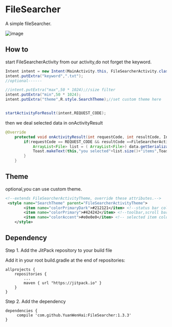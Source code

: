 # FileSearcher
A simple fileSearcher.

![image](http://i.makeagif.com/media/11-15-2016/iu91EH.gif)

## How to
start FileSearcherActivity from our activity,do not forget the keyword.
```java
Intent intent = new Intent(MainActivity.this, FileSearcherActivity.class);
intent.putExtra("keyword",".txt");
//optional------

//intent.putExtra("max",50 * 1024);//size filter
intent.putExtra("min",50 * 1024);
intent.putExtra("theme",R.style.SearchTheme);//set custom theme here


startActivityForResult(intent,REQUEST_CODE);
```
then we deal selected data in onActivityResult
```java
@Override
    protected void onActivityResult(int requestCode, int resultCode, Intent data) {
        if(requestCode == REQUEST_CODE && resultCode ==FileSearcherActivity.OK && data != null){
            ArrayList<File> list = ( ArrayList<File>) data.getSerializableExtra("data");
            Toast.makeText(this,"you selected"+list.size()+"items",Toast.LENGTH_SHORT).show();
        }
    }
```
## Theme
optional,you can use custom theme.
```xml
<!--extends FileSearcherActivityTheme, override these attributes.-->
 <style name="SearchTheme" parent="FileSearcherActivityTheme">
        <item name="colorPrimaryDark">#212121</item> <!--status bar color-->
        <item name="colorPrimary">#424242</item> <!--toolbar,scroll bar color-->
        <item name="colorAccent">#e0e0e0</item> <!-- selected item color-->
    </style>
```
## Dependency

Step 1. Add the JitPack repository to your build file

Add it in your root build.gradle at the end of repositories:

	allprojects {
		repositories {
			...
			maven { url "https://jitpack.io" }
		}
	}
Step 2. Add the dependency

	dependencies {
		 compile 'com.github.YuanWenHai:FileSearcher:1.3.3'
	}
